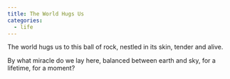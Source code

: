 ```yaml
---
title: The World Hugs Us
categories:
  - life
---
```


The world hugs us
to this ball of rock,
nestled in its skin,
tender and alive.

By what miracle do we lay here,
balanced between earth and sky,
for a lifetime,
for a moment?
